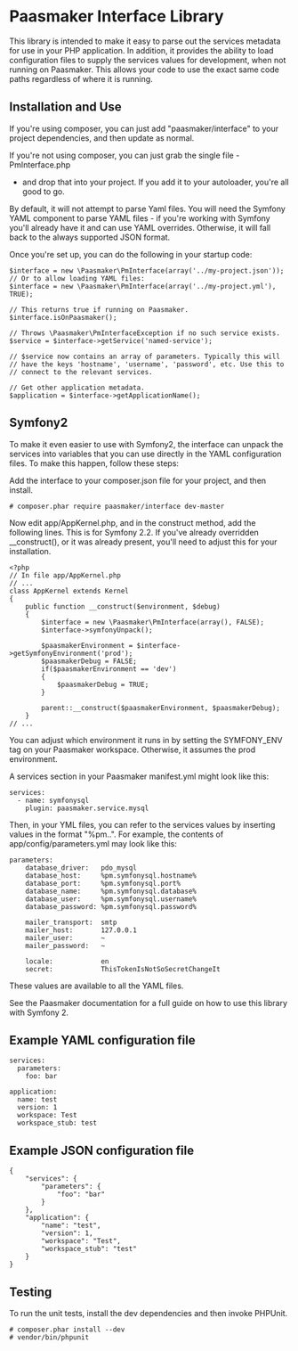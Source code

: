 Paasmaker Interface Library
===========================

This library is intended to make it easy to parse out the services metadata for use
in your PHP application. In addition, it provides the ability to load configuration
files to supply the services values for development, when not running on Paasmaker.
This allows your code to use the exact same code paths regardless of where it is running.

Installation and Use
--------------------

If you're using composer, you can just add "paasmaker/interface" to your
project dependencies, and then update as normal.

If you're not using composer, you can just grab the single file - PmInterface.php
- and drop that into your project. If you add it to your autoloader, you're all
good to go.

By default, it will not attempt to parse Yaml files. You will need the Symfony
YAML component to parse YAML files - if you're working with Symfony you'll already
have it and can use YAML overrides. Otherwise, it will fall back to the always supported
JSON format.

Once you're set up, you can do the following in your startup code:

	$interface = new \Paasmaker\PmInterface(array('../my-project.json'));
	// Or to allow loading YAML files:
	$interface = new \Paasmaker\PmInterface(array('../my-project.yml'), TRUE);

	// This returns true if running on Paasmaker.
	$interface.isOnPaasmaker();

	// Throws \Paasmaker\PmInterfaceException if no such service exists.
	$service = $interface->getService('named-service');

	// $service now contains an array of parameters. Typically this will
	// have the keys 'hostname', 'username', 'password', etc. Use this to
	// connect to the relevant services.

	// Get other application metadata.
	$application = $interface->getApplicationName();

Symfony2
--------

To make it even easier to use with Symfony2, the interface can unpack the services
into variables that you can use directly in the YAML configuration files. To make this
happen, follow these steps:

Add the interface to your composer.json file for your project, and then install.

	# composer.phar require paasmaker/interface dev-master

Now edit app/AppKernel.php, and in the construct method, add the following lines. This
is for Symfony 2.2. If you've already overridden __construct(), or it was already present,
you'll need to adjust this for your installation.

	<?php
	// In file app/AppKernel.php
	// ...
	class AppKernel extends Kernel
	{
	    public function __construct($environment, $debug)
	    {
	        $interface = new \Paasmaker\PmInterface(array(), FALSE);
	        $interface->symfonyUnpack();

	        $paasmakerEnvironment = $interface->getSymfonyEnvironment('prod');
	        $paasmakerDebug = FALSE;
	        if($paasmakerEnvironment == 'dev')
	        {
	            $paasmakerDebug = TRUE;
	        }

	        parent::__construct($paasmakerEnvironment, $paasmakerDebug);
	    }
	// ...

You can adjust which environment it runs in by setting the SYMFONY_ENV
tag on your Paasmaker workspace. Otherwise, it assumes the prod environment.

A services section in your Paasmaker manifest.yml might look like this:

	services:
	  - name: symfonysql
	    plugin: paasmaker.service.mysql

Then, in your YML files, you can refer to the services values by inserting
values in the format "%pm.<service name>.<service value>". For example,
the contents of app/config/parameters.yml may look like this:

	parameters:
	    database_driver:   pdo_mysql
	    database_host:     %pm.symfonysql.hostname%
	    database_port:     %pm.symfonysql.port%
	    database_name:     %pm.symfonysql.database%
	    database_user:     %pm.symfonysql.username%
	    database_password: %pm.symfonysql.password%

	    mailer_transport:  smtp
	    mailer_host:       127.0.0.1
	    mailer_user:       ~
	    mailer_password:   ~

	    locale:            en
	    secret:            ThisTokenIsNotSoSecretChangeIt

These values are available to all the YAML files.

See the Paasmaker documentation for a full guide on how to use this
library with Symfony 2.

Example YAML configuration file
-------------------------------

	services:
	  parameters:
	    foo: bar

	application:
	  name: test
	  version: 1
	  workspace: Test
	  workspace_stub: test

Example JSON configuration file
-------------------------------

	{
		"services": {
			"parameters": {
				"foo": "bar"
			}
		},
		"application": {
			"name": "test",
			"version": 1,
			"workspace": "Test",
			"workspace_stub": "test"
		}
	}

Testing
-------

To run the unit tests, install the dev dependencies and then
invoke PHPUnit.

	# composer.phar install --dev
	# vendor/bin/phpunit
